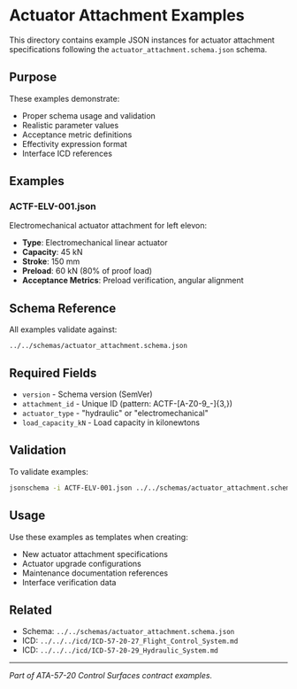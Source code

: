 # Actuator Attachment Examples

This directory contains example JSON instances for actuator attachment specifications following the `actuator_attachment.schema.json` schema.

## Purpose

These examples demonstrate:
- Proper schema usage and validation
- Realistic parameter values
- Acceptance metric definitions
- Effectivity expression format
- Interface ICD references

## Examples

### ACTF-ELV-001.json
Electromechanical actuator attachment for left elevon:
- **Type**: Electromechanical linear actuator
- **Capacity**: 45 kN
- **Stroke**: 150 mm
- **Preload**: 60 kN (80% of proof load)
- **Acceptance Metrics**: Preload verification, angular alignment

## Schema Reference

All examples validate against:
```
../../schemas/actuator_attachment.schema.json
```

## Required Fields

- `version` - Schema version (SemVer)
- `attachment_id` - Unique ID (pattern: ACTF-[A-Z0-9_-]{3,})
- `actuator_type` - "hydraulic" or "electromechanical"
- `load_capacity_kN` - Load capacity in kilonewtons

## Validation

To validate examples:
```bash
jsonschema -i ACTF-ELV-001.json ../../schemas/actuator_attachment.schema.json
```

## Usage

Use these examples as templates when creating:
- New actuator attachment specifications
- Actuator upgrade configurations
- Maintenance documentation references
- Interface verification data

## Related

- Schema: `../../schemas/actuator_attachment.schema.json`
- ICD: `../../../icd/ICD-57-20-27_Flight_Control_System.md`
- ICD: `../../../icd/ICD-57-20-29_Hydraulic_System.md`

---
*Part of ATA-57-20 Control Surfaces contract examples.*
